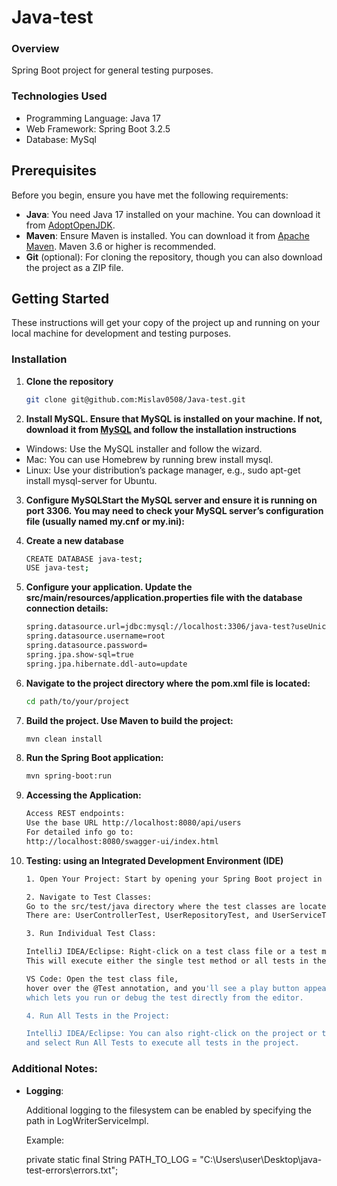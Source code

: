 # Java-test
### Overview
Spring Boot project for general testing purposes.

### Technologies Used
- Programming Language: Java 17
- Web Framework: Spring Boot 3.2.5
- Database: MySql 

## Prerequisites

Before you begin, ensure you have met the following requirements:
- **Java**: You need Java 17 installed on your machine. You can download it from [AdoptOpenJDK](https://adoptopenjdk.net/?variant=openjdk17&jvmVariant=hotspot).
- **Maven**: Ensure Maven is installed. You can download it from [Apache Maven](https://maven.apache.org/download.cgi). Maven 3.6 or higher is recommended.
- **Git** (optional): For cloning the repository, though you can also download the project as a ZIP file.

## Getting Started

These instructions will get your copy of the project up and running on your local machine for development and testing purposes.

### Installation

1. **Clone the repository**

   ```bash
   git clone git@github.com:Mislav0508/Java-test.git

2. **Install MySQL. Ensure that MySQL is installed on your machine. If not, download it from [MySQL](https://dev.mysql.com/downloads/mysql/) and follow the installation instructions**

- Windows: Use the MySQL installer and follow the wizard.
- Mac: You can use Homebrew by running brew install mysql.
- Linux: Use your distribution’s package manager, e.g., sudo apt-get install mysql-server for Ubuntu.

3. **Configure MySQLStart the MySQL server and ensure it is running on port 3306. You may need to check your MySQL server’s configuration file (usually named my.cnf or my.ini):**


4. **Create a new database**

    ```bash
    CREATE DATABASE java-test;
    USE java-test;
   
5. **Configure your application. Update the src/main/resources/application.properties file with the database connection details:**

    ```bash
    spring.datasource.url=jdbc:mysql://localhost:3306/java-test?useUnicode=true&characterEncoding=UTF-8
    spring.datasource.username=root
    spring.datasource.password=
    spring.jpa.show-sql=true
    spring.jpa.hibernate.ddl-auto=update
   
6. **Navigate to the project directory where the pom.xml file is located:**
        
    ```bash
    cd path/to/your/project

7. **Build the project. Use Maven to build the project:**

    ```bash
    mvn clean install

8. **Run the Spring Boot application:**

    ```bash
    mvn spring-boot:run

9. **Accessing the Application:**

    ```bash
   Access REST endpoints: 
   Use the base URL http://localhost:8080/api/users 
   For detailed info go to:
   http://localhost:8080/swagger-ui/index.html
   
10. **Testing: using an Integrated Development Environment (IDE)**

    ```bash
    1. Open Your Project: Start by opening your Spring Boot project in your IDE.
    
    2. Navigate to Test Classes: 
    Go to the src/test/java directory where the test classes are located.
    There are: UserControllerTest, UserRepositoryTest, and UserServiceTest.
    
    3. Run Individual Test Class:
    
    IntelliJ IDEA/Eclipse: Right-click on a test class file or a test method and select Run 'TestName'. 
    This will execute either the single test method or all tests in the given class.
    
    VS Code: Open the test class file, 
    hover over the @Test annotation, and you'll see a play button appear
    which lets you run or debug the test directly from the editor.
    
    4. Run All Tests in the Project:

    IntelliJ IDEA/Eclipse: You can also right-click on the project or the src/test/java directory 
    and select Run All Tests to execute all tests in the project.

### Additional Notes:

- **Logging**: 

    Additional logging to the filesystem can be enabled by specifying the path in LogWriterServiceImpl.
    
    Example: 

  private static final String PATH_TO_LOG = "C:\\Users\\user\\Desktop\\java-test-errors\\errors.txt";

